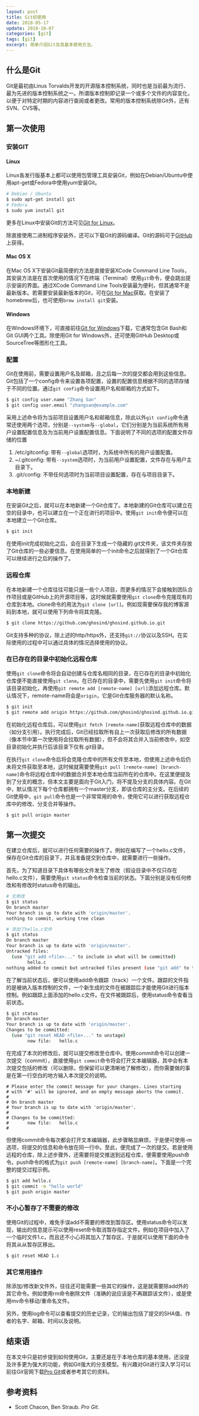 ```yaml
---
layout: post
title: Git初使用
date: 2018-05-17
update: 2018-10-07
categories: [git]
tags: [git]
excerpt: 简单介绍Git及其基本使用方法。
---
```


## 什么是Git

Git是最初由Linus Torvalds开发的开源版本控制系统，同时也是当前最为流行、最为先进的版本控制系统之一。所谓版本控制即记录一个或多个文件的内容变化，以便于对特定时期的内容进行查阅或者更改。常用的版本控制系统除Git外，还有SVN、CVS等。

## 第一次使用

### 安装GIT

#### Linux

Linux各发行版基本上都可以使用包管理工具安装Git，例如在Debian/Ubuntu中使用apt-get或Fedora中使用yum安装Git。

```bash
# Debian / Ubuntu
$ sudo apt-get install git
# Fedora
$ sudo yum install git
```

更多在Linux中安装Git的方法可见[Git for Linux](https://git-scm.com/download/linux)。

除直接使用二进制程序安装外，还可以下载Git的源码编译。Git的源码可于[GitHub](https://github.com/git/git)上获得。

#### Mac OS X

在Mac OS X下安装Git最简便的方法是直接安装XCode Command Line Tools，其安装方法是在首次使用的情况下在终端（Terminal）使用`git`命令，便会跳出提示安装的界面。通过XCode Command Line Tools安装最为便利，但其通常不是最新版本。若需要安装最新版本的Git，可在[Git for Mac](https://git-scm.com/download/mac)获取。在安装了homebrew后，也可使用`brew install git`安装。

#### Windows

在Windows环境下，可直接前往[Git for Windows](https://git-scm.com/download/win)下载，它通常包含Git Bash和Git GUI两个工具。除使用Git for Windows外，还可使用GitHub Desktop或SourceTree等图形化工具。

### 配置

Git在使用前，需要设置用户名及邮箱，且之后每一次的提交都会用到这些信息。Git包括了一个config命令来设置各项配置，设置的配置信息根据不同的选项存储于不同的位置。通过`git config`命令设置用户名和邮箱的方式如下。

```bash
$ git config user.name "Zhang San"
$ git config user.email "zhangsan@example.com"
```

采用上述命令将为当前项目设置用户名和邮箱信息，除此以外`git config`命令通常还使用两个选项，分别是`--system`与`--global`，它们分别是为当前系统所有用户设置配置信息及为当前用户设置配置信息。下面说明了不同的选项的配置文件存储的位置

1. /etc/gitconfig: 带有`--global`选项时，为系统中所有的用户设置配置。
2. ~/.gitconfig: 带有`--system`选项时，为当前用户设置配置，文件存在与用户主目录下。
3. .git/config: 不带任何选项时为当前项目设置配置，存在与项目目录下。

### 本地新建

在安装Git之后，就可以在本地新建一个Git仓库了。本地新建的Git仓库可以建立在空的目录中，也可以建立在一个正在进行的项目中。使用`git init`命令便可以在本地建立一个Git仓库。

```bash
$ git init
```

在使用init完成初始化之后，会在目录下生成一个隐藏的.git文件夹，该文件夹存放了Git仓库的一些必要信息。在使用简单的一个init命令之后就得到了一个Git仓库可以继续进行之后的操作了。

### 远程仓库

在本地新建一个仓库往往可能只是一些个人项目，而更多的情况下会接触到团队合作项目或是GitHub上的开源项目等，这时候就需要使用`git clone`命令克隆现有的仓库到本地。clone命令的用法为`git clone [url]`。例如现需要保存我的博客源码到本地，就可以使用下列命令将其克隆。

```bash
$ git clone https://github.com/ghosind/ghosind.github.io.git
```

Git支持多种的协议，除上述的http/https外，还支持`git://`协议以及SSH。在实际使用的过程中可以通过具体的情况选择使用的协议。

### 在已存在的目录中初始化远程仓库

使用`git clone`命令将会自动创建与仓库名相同的目录，在已存在的目录中初始化仓库便不能直接使用`git clone`。在已存在的目录中，需要先使用`git init`命令将该目录初始化，再使用`git remote add [remote-name] [url]`添加远程仓库。默认情况下，remote-name将会是`origin`，它是Git仓库服务器的默认名称。

```bash
$ git init
$ git remote add origin https://github.com/ghosind/ghosind.github.io.git
```

在初始化远程仓库后，可以使用`git fetch [remote-name]`获取远程仓库中的数据（如分支引用）。执行完成后，Git已经拉取所有自上一次获取后修改的所有数据（像本节中第一次使用将会拉取所有数据），但不会将其合并入当前修改中，如空目录初始化并执行后该目录下仅有.git目录。

在执行`git clone`命令后将会克隆仓库中的所有文件至本地，但使用上述命令后仍未将文件获取至本地，这时候就需要使用`git pull [remote-name] [branch-name]`命令将远程仓库中的数据合并至本地仓库当前所在的仓库中。在这里便提及到了分支的概念，但本文主要是面向于Git入门，将不提及分支的具体内容。在Git中，默认情况下每个仓库都拥有一个master分支，即该仓库的主分支。在后续的Git使用中，`git pull`命令也是一个非常常用的命令，使用它可以进行获取远程仓库中的修改、分支合并等操作。

```bash
$ git pull origin master
```

## 第一次提交

在建立仓库后，就可以进行任何需要的操作了。例如在编写了一个hello.c文件，保存在Git仓库的目录下，并且准备提交到仓库中，就需要进行一些操作。

首先，为了知道目录下具体有哪些文件发生了修改（假设目录中不仅只存在hello.c文件），需要使用`git status`命令检查当前的状态。下面分别是没有任何修改和有修改时status命令的输出。

```bash
# 无修改
$ git status
On branch master
Your branch is up to date with 'origin/master'.
nothing to commit, working tree clean

# 添加了hello.c文件
$ git status
On branch master
Your branch is up to date with 'origin/master'.
Untracked files:
  (use "git add <file>..." to include in what will be committed)
        hello.c
nothing added to commit but untracked files present (use "git add" to track)
```

在了解当前状态后，便可以使用add命令跟踪（track）一个文件。跟踪的文件指的是被纳入版本控制的文件，一个新生成的文件在被跟踪后才能使用Git进行版本控制。例如跟踪上面添加的hello.c文件。在文件被跟踪后，使用status命令查看当前状态。

```bash
$ git status
On branch master
Your branch is up to date with 'origin/master'.
Changes to be committed:
  (use "git reset HEAD <file>..." to unstage)
        new file:   hello.c
```

在完成了本次的修改后，就可以提交修改至仓库中。使用commit命令可以创建一次提交（commit），直接使用`git commit`命令将会打开文本编辑器，其中会有本次提交包括的修改（可以删除，但保留可以更清晰地了解修改），而你需要做的事是在第一行空白的地方输入本次提交的说明。

```text
# Please enter the commit message for your changes. Lines starting
# with '#' will be ignored, and an empty message aborts the commit.
#
# On branch master
# Your branch is up to date with 'origin/master'.
#
# Changes to be committed:
#       new file:   hello.c
#
```

但使用commit命令每次都会打开文本编辑器，此步骤略显麻烦，于是便可使用-m选项，将提交的信息和命令放在同一行中。至此，便完成了一次的提交。若是使用远程的仓库，除上述步骤外，还需要将提交推送到远程仓库，便需要使用push命令。push命令的格式为`git push [remote-name] [branch-name]`。下面是一个完整的提交过程示例。

```bash
$ git add hello.c
$ git commit -m "hello world"
$ git push origin master
```

### 不小心暂存了不需要的修改

使用Git的过程中，难免手误add不需要的修改到暂存区。使用status命令可以发现，输出的信息提示可以使用reset命令取消暂存指定文件。例如在项目中加入了一个临时文件1.c，而且还不小心将其加入了暂存区，于是就可以使用下面的命令将其从从暂存区移出。

```bash
$ git reset HEAD 1.c
```

### 其它常用操作

除添加/修改新文件外，往往还可能需要一些其它的操作，这是就需要除add外的其它命令。例如使用rm命令删除文件（准确的说应该是不再跟踪该文件），或是使用mv命令移动/重命名文件。

另外，使用log命令可以查看提交的历史记录，它的输出包括了提交的SHA值、作者的名字、邮箱、时间以及说明。

## 结束语

在本文中只是初步提到如何使用Git，主要还是在于本地仓库的基本使用，还没提及许多更为强大的功能，例如Git强大的分支模型。有兴趣对Git进行深入学习可以前往Git官网下载[Pro Git](https://git-scm.com/book/en/v2)或者参考其它的资料。

## 参考资料

- Scott Chacon, Ben Straub. *Pro Git*.
